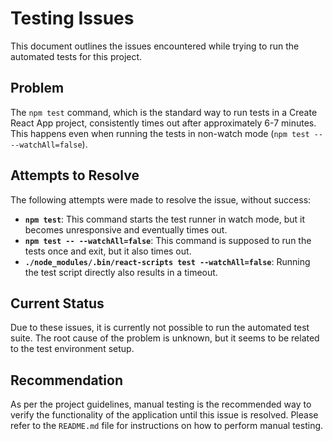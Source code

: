 # Testing Issues

This document outlines the issues encountered while trying to run the automated tests for this project.

## Problem

The `npm test` command, which is the standard way to run tests in a Create React App project, consistently times out after approximately 6-7 minutes. This happens even when running the tests in non-watch mode (`npm test -- --watchAll=false`).

## Attempts to Resolve

The following attempts were made to resolve the issue, without success:

*   **`npm test`**: This command starts the test runner in watch mode, but it becomes unresponsive and eventually times out.
*   **`npm test -- --watchAll=false`**: This command is supposed to run the tests once and exit, but it also times out.
*   **`./node_modules/.bin/react-scripts test --watchAll=false`**: Running the test script directly also results in a timeout.

## Current Status

Due to these issues, it is currently not possible to run the automated test suite. The root cause of the problem is unknown, but it seems to be related to the test environment setup.

## Recommendation

As per the project guidelines, manual testing is the recommended way to verify the functionality of the application until this issue is resolved. Please refer to the `README.md` file for instructions on how to perform manual testing.
